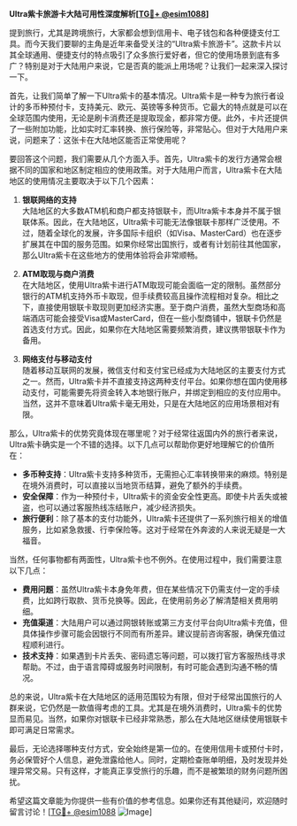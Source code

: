 **Ultra紫卡旅游卡大陆可用性深度解析[[TG💪+ @esim1088](https://t.me/s/esim1088)]**

提到旅行，尤其是跨境旅行，大家都会想到信用卡、电子钱包和各种便捷支付工具。而今天我们要聊的主角是近年来备受关注的“Ultra紫卡旅游卡”。这款卡片以其全球通用、便捷支付的特点吸引了众多旅行爱好者，但它的使用场景到底有多广？特别是对于大陆用户来说，它是否真的能派上用场呢？让我们一起来深入探讨一下。

首先，让我们简单了解一下Ultra紫卡的基本情况。Ultra紫卡是一种专为旅行者设计的多币种预付卡，支持美元、欧元、英镑等多种货币。它最大的特点就是可以在全球范围内使用，无论是刷卡消费还是提取现金，都非常方便。此外，卡片还提供了一些附加功能，比如实时汇率转换、旅行保险等，非常贴心。但对于大陆用户来说，问题来了：这张卡在大陆地区能否正常使用呢？

要回答这个问题，我们需要从几个方面入手。首先，Ultra紫卡的发行方通常会根据不同的国家和地区制定相应的使用政策。对于大陆用户而言，Ultra紫卡在大陆地区的使用情况主要取决于以下几个因素：

1. **银联网络的支持**  
   大陆地区的大多数ATM机和商户都支持银联卡，而Ultra紫卡本身并不属于银联体系。因此，在大陆地区，Ultra紫卡可能无法像银联卡那样广泛使用。不过，随着全球化的发展，许多国际卡组织（如Visa、MasterCard）也在逐步扩展其在中国的服务范围。如果你经常出国旅行，或者有计划前往其他国家，那么Ultra紫卡在这些地方的使用体验将会非常顺畅。

2. **ATM取现与商户消费**  
   在大陆地区，使用Ultra紫卡进行ATM取现可能会面临一定的限制。虽然部分银行的ATM机支持外币卡取现，但手续费较高且操作流程相对复杂。相比之下，直接使用银联卡取现则更加经济实惠。至于商户消费，虽然大型商场和高端酒店可能会接受Visa或MasterCard，但在一些小型商铺中，银联卡仍然是首选支付方式。因此，如果你在大陆地区需要频繁消费，建议携带银联卡作为备用。

3. **网络支付与移动支付**  
   随着移动互联网的发展，微信支付和支付宝已经成为大陆地区的主要支付方式之一。然而，Ultra紫卡并不直接支持这两种支付平台。如果你想在国内使用移动支付，可能需要先将资金转入本地银行账户，并绑定到相应的支付应用中。当然，这并不意味着Ultra紫卡毫无用处，只是在大陆地区的应用场景相对有限。

那么，Ultra紫卡的优势究竟体现在哪里呢？对于经常往返国内外的旅行者来说，Ultra紫卡确实是一个不错的选择。以下几点可以帮助你更好地理解它的价值所在：

- **多币种支持**：Ultra紫卡支持多种货币，无需担心汇率转换带来的麻烦。特别是在境外消费时，可以直接以当地货币结算，避免了额外的手续费。
- **安全保障**：作为一种预付卡，Ultra紫卡的资金安全性更高。即使卡片丢失或被盗，也可以通过客服热线冻结账户，减少经济损失。
- **旅行便利**：除了基本的支付功能外，Ultra紫卡还提供了一系列旅行相关的增值服务，比如紧急救援、行李保险等。这对于经常在外奔波的人来说无疑是一大福音。

当然，任何事物都有两面性，Ultra紫卡也不例外。在使用过程中，我们需要注意以下几点：

- **费用问题**：虽然Ultra紫卡本身免年费，但在某些情况下仍需支付一定的手续费，比如跨行取款、货币兑换等。因此，在使用前务必了解清楚相关费用明细。
- **充值渠道**：大陆用户可以通过网银转账或第三方支付平台向Ultra紫卡充值，但具体操作步骤可能会因银行不同而有所差异。建议提前咨询客服，确保充值过程顺利进行。
- **技术支持**：如果遇到卡片丢失、密码遗忘等问题，可以拨打官方客服热线寻求帮助。不过，由于语言障碍或服务时间限制，有时可能会遇到沟通不畅的情况。

总的来说，Ultra紫卡在大陆地区的适用范围较为有限，但对于经常出国旅行的人群来说，它仍然是一款值得考虑的工具。尤其是在境外消费时，Ultra紫卡的优势显而易见。当然，如果你对银联卡已经非常熟悉，那么在大陆地区继续使用银联卡即可满足日常需求。

最后，无论选择哪种支付方式，安全始终是第一位的。在使用信用卡或预付卡时，务必保管好个人信息，避免泄露给他人。同时，定期检查账单明细，及时发现并处理异常交易。只有这样，才能真正享受旅行的乐趣，而不是被繁琐的财务问题所困扰。

希望这篇文章能为你提供一些有价值的参考信息。如果你还有其他疑问，欢迎随时留言讨论！[[TG💪+ @esim1088](https://t.me/s/esim1088) ![Image](https://i.postimg.cc/4NQfJmqS/Snipaste-2025-05-13-00-14-12.png)]